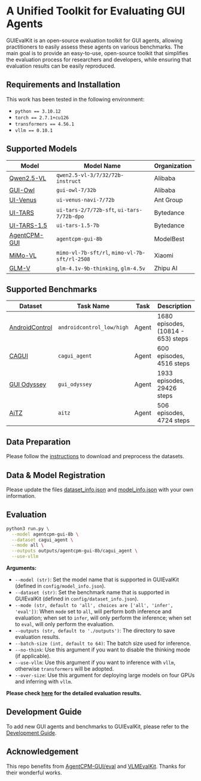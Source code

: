 # A Unified Toolkit for Evaluating GUI Agents

GUIEvalKit is an open-source evaluation toolkit for GUI agents, allowing practitioners to easily assess these agents on various benchmarks. The main goal is to provide an easy-to-use, open-source toolkit that simplifies the evaluation process for researchers and developers, while ensuring that evaluation results can be easily reproduced.

## Requirements and Installation

This work has been tested in the following environment:
* `python == 3.10.12`
* `torch == 2.7.1+cu126`
* `transformers == 4.56.1`
* `vllm == 0.10.1`

## Supported Models

| Model                                                   | Model Name                                    | Organization |
|---------------------------------------------------------|-----------------------------------------------|--------------|
| [Qwen2.5-VL](https://github.com/QwenLM/Qwen2.5-VL)      | `qwen2.5-vl-3/7/32/72b-instruct`              | Alibaba      |
| [GUI-Owl](https://github.com/X-PLUG/MobileAgent)        | `gui-owl-7/32b`                               | Alibaba      |
| [UI-Venus](https://github.com/inclusionAI/UI-Venus)     | `ui-venus-navi-7/72b`                         | Ant Group    |
| [UI-TARS](https://github.com/bytedance/UI-TARS)         | `ui-tars-2/7/72b-sft`, `ui-tars-7/72b-dpo`    | Bytedance    |
| [UI-TARS-1.5](https://github.com/bytedance/UI-TARS)     | `ui-tars-1.5-7b`                              | Bytedance    |
| [AgentCPM-GUI](https://github.com/OpenBMB/AgentCPM-GUI) | `agentcpm-gui-8b`                             | ModelBest    |
| [MiMo-VL](https://github.com/XiaomiMiMo/MiMo-VL)        | `mimo-vl-7b-sft/rl`, `mimo-vl-7b-sft/rl-2508` | Xiaomi       |
| [GLM-V](https://github.com/zai-org/GLM-V)               | `glm-4.1v-9b-thinking`, `glm-4.5v`            | Zhipu AI     |

## Supported Benchmarks

| Dataset                                                                                          | Task Name                  | Task      | Description                        |
|--------------------------------------------------------------------------------------------------|----------------------------|-----------|------------------------------------|
| [AndroidControl](https://github.com/google-research/google-research/tree/master/android_control) | `androidcontrol_low/high`  | Agent     | 1680 episodes, (10814 - 653) steps |
| [CAGUI](https://huggingface.co/datasets/openbmb/CAGUI)                                           | `cagui_agent`              | Agent     | 600 episodes, 4516 steps           |
| [GUI Odyssey](https://github.com/OpenGVLab/GUI-Odyssey)                                          | `gui_odyssey`              | Agent     | 1933 episodes, 29426 steps         |
| [AiTZ](https://github.com/IMNearth/CoAT)                                                         | `aitz`                     | Agent     | 506 episodes, 4724 steps           |

## Data Preparation

Please follow the [instructions](./data/README.md) to download and preprocess the datasets.

## Data & Model Registration

Please update the files [dataset_info.json](./config/dataset_info.json) and [model_info.json](./config/model_info.json) with your own information.

## Evaluation

```bash
python3 run.py \
  --model agentcpm-gui-8b \
  --dataset cagui_agent \
  --mode all \
  --outputs outputs/agentcpm-gui-8b/cagui_agent \
  --use-vllm
```
**Arguments:**
- `--model (str)`: Set the model name that is supported in GUIEvalKit (defined in `config/model_info.json`).
- `--dataset (str)`: Set the benchmark name that is supported in GUIEvalKit (defined in `config/dataset_info.json`).
- `--mode (str, default to 'all', choices are ['all', 'infer', 'eval'])`: When `mode` set to `all`, will perform both inference and evaluation; when set to `infer`, will only perform the inference; when set to `eval`, will only perform the evaluation.
- `--outputs (str, default to './outputs')`: The directory to save evaluation results.
- `--batch-size (int, default to 64)`: The batch size used for inference.
- `--no-think`: Use this argument if you want to disable the thinking mode (if applicable).
- `--use-vllm`: Use this argument if you want to inference with `vllm`, otherwise `transformers` will be adopted.
- `--over-size`: Use this argument for deploying large models on four GPUs and inferring with `vllm`. 

**Please check [here](./docs/results.md) for the detailed evaluation results.**

## Development Guide

To add new GUI agents and benchmarks to GUIEvalKit, please refer to the [Development Guide](./docs/development.md).

## Acknowledgement

This repo benefits from [AgentCPM-GUI/eval](https://github.com/OpenBMB/AgentCPM-GUI/tree/main/eval) and [VLMEvalKit](https://github.com/open-compass/VLMEvalKit). Thanks for their wonderful works.
